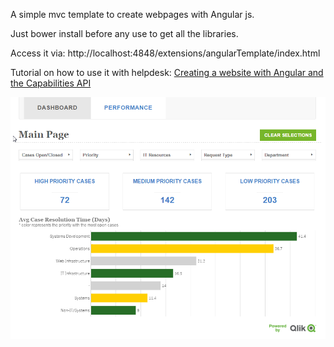 A simple mvc template to create webpages with Angular js.

Just bower install before any use to get all the libraries.

Access it via:
http://localhost:4848/extensions/angularTemplate/index.html

Tutorial on how to use it with helpdesk:
<a href="https://community.qlik.com/blogs/qlikviewdesignblog/2016/02/05/creating-a-website-with-angular-and-the-capabilities-api">Creating a website with Angular and the Capabilities API</a>

<img src="preview.png">